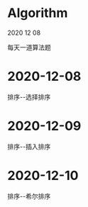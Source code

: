 # Algorithm

2020 12 08 

每天一道算法题

# 2020-12-08
排序--选择排序
# 2020-12-09
排序--插入排序
# 2020-12-10
排序--希尔排序
